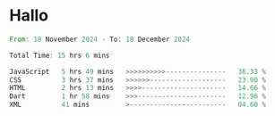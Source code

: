 # Hallo
<!--START_SECTION:waka-->

```rust
From: 18 November 2024 - To: 18 December 2024

Total Time: 15 hrs 6 mins

JavaScript   5 hrs 49 mins   >>>>>>>>>>---------------   38.33 %
CSS          3 hrs 37 mins   >>>>>>-------------------   23.90 %
HTML         2 hrs 13 mins   >>>>---------------------   14.66 %
Dart         1 hr 58 mins    >>>----------------------   12.96 %
XML          41 mins         >------------------------   04.60 %
```

<!--END_SECTION:waka-->
